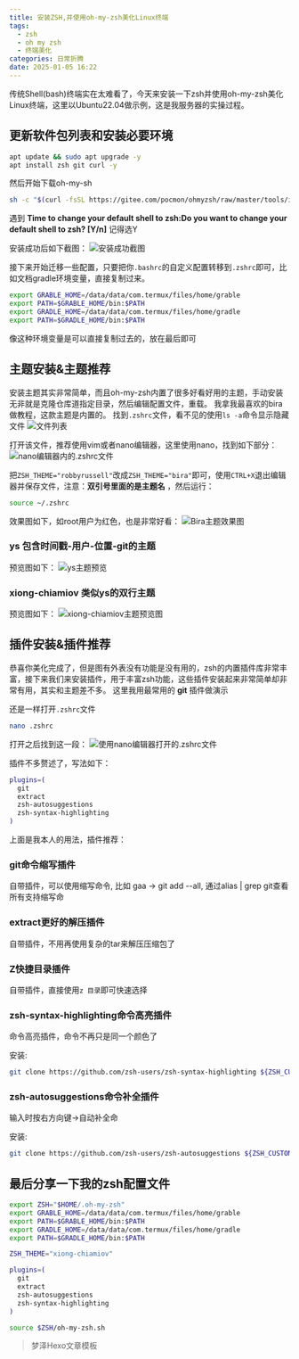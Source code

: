 ```yaml
---
title: 安装ZSH,并使用oh-my-zsh美化Linux终端
tags:
  - zsh
  - oh my zsh
  - 终端美化
categories: 日常折腾
date: 2025-01-05 16:22
---
```


传统Shell(bash)终端实在太难看了，今天来安装一下zsh并使用oh-my-zsh美化Linux终端，这里以Ubuntu22.04做示例，这是我服务器的实操过程。

## 更新软件包列表和安装必要环境

```bash
apt update && sudo apt upgrade -y
apt install zsh git curl -y
```

然后开始下载oh-my-sh
```bash
sh -c "$(curl -fsSL https://gitee.com/pocmon/ohmyzsh/raw/master/tools/install.sh)"
```

遇到 **Time to change your default shell to zsh:Do you want to change your default shell to zsh? [Y/n]** 记得选Y

安装成功后如下截图：
![安装成功截图](/images/2025-01-05_25e80.jpg)

接下来开始迁移一些配置，只要把你`.bashrc`的自定义配置转移到`.zshrc`即可，比如文档gradle环境变量，直接复制过来。

```bash
export GRABLE_HOME=/data/data/com.termux/files/home/grable
export PATH=$GRABLE_HOME/bin:$PATH
export GRADLE_HOME=/data/data/com.termux/files/home/gradle
export PATH=$GRADLE_HOME/bin:$PATH
```
像这种环境变量是可以直接复制过去的，放在最后即可

## 主题安装&主题推荐

安装主题其实非常简单，而且oh-my-zsh内置了很多好看好用的主题，手动安装无非就是克隆仓库道指定目录，然后编辑配置文件，重载。
我拿我最喜欢的bira做教程，这款主题是内置的。
找到`.zshrc`文件，看不见的使用`ls -a`命令显示隐藏文件
![文件列表](/images/2025-01-05_8ce5b.jpg)

打开该文件，推荐使用vim或者nano编辑器，这里使用nano，找到如下部分：
![nano编辑器内的.zshrc文件](/images/2025-01-05_ba40c.jpg)

把`ZSH_THEME="robbyrussell"`改成`ZSH_THEME="bira"`即可，使用`CTRL+X`退出编辑器并保存文件，注意：**双引号里面的是主题名** ，然后运行：
```bash
source ~/.zshrc
```
效果图如下，如root用户为红色，也是非常好看：
![Bira主题效果图](/images/2025-01-05_9f147.jpg)

### ys 包含时间戳-用户-位置-git的主题
预览图如下：
![ys主题预览](/images/2025-01-05_841ee.jpg)

### xiong-chiamiov 类似ys的双行主题
预览图如下：
![xiong-chiamiov主题预览图](/images/2025-01-05_adaf6.jpg)

## 插件安装&插件推荐

恭喜你美化完成了，但是图有外表没有功能是没有用的，zsh的内置插件库非常丰富，接下来我们来安装插件，用于丰富zsh功能，这些插件安装起来非常简单却非常有用，其实和主题差不多。
这里我用最常用的 **git** 插件做演示

还是一样打开`.zshrc`文件
```bash
nano .zshrc
```
打开之后找到这一段：
![使用nano编辑器打开的.zshrc文件](/images/2025-01-05_7bb46.jpg)

插件不多赘述了，写法如下：
```bash
plugins=(
  git
  extract
  zsh-autosuggestions
  zsh-syntax-highlighting
)
```
上面是我本人的用法，插件推荐：
### git命令缩写插件
自带插件，可以使用缩写命令, 比如 gaa -> git add --all, 通过alias | grep git查看所有支持缩写命

### extract更好的解压插件
自带插件，不用再使用复杂的tar来解压压缩包了

### Z快捷目录插件
自带插件，直接使用`z 目录`即可快速选择

### zsh-syntax-highlighting命令高亮插件
命令高亮插件，命令不再只是同一个颜色了

安装: 
```bash
git clone https://github.com/zsh-users/zsh-syntax-highlighting ${ZSH_CUSTOM:-~/.oh-my-zsh/custom}/plugins/zsh-syntax-highlighting
```

### zsh-autosuggestions命令补全插件
输入时按右方向键→自动补全命

安装: 
```bash
git clone https://github.com/zsh-users/zsh-autosuggestions ${ZSH_CUSTOM:-~/.oh-my-zsh/custom}/plugins/zsh-autosuggestions
```

## 最后分享一下我的zsh配置文件

```bash
export ZSH="$HOME/.oh-my-zsh"
export GRABLE_HOME=/data/data/com.termux/files/home/grable
export PATH=$GRABLE_HOME/bin:$PATH
export GRADLE_HOME=/data/data/com.termux/files/home/gradle
export PATH=$GRADLE_HOME/bin:$PATH

ZSH_THEME="xiong-chiamiov"

plugins=(
  git
  extract
  zsh-autosuggestions
  zsh-syntax-highlighting
)

source $ZSH/oh-my-zsh.sh
```

> 梦泽Hexo文章模板